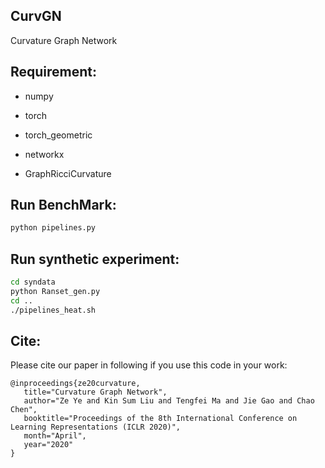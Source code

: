 ## CurvGN

Curvature Graph Network

## Requirement:

* numpy
  
* torch
  
* torch_geometric
  
* networkx
  
* GraphRicciCurvature
 
 ## Run BenchMark:
 ```bash
 python pipelines.py
 ```
 
 ## Run synthetic experiment:
 ```bash
 cd syndata
 python Ranset_gen.py
 cd ..
 ./pipelines_heat.sh
 ```
 
 ## Cite:
 
 Please cite our paper in following if you use this code in your work:
 
 ```
@inproceedings{ze20curvature,
	title="Curvature Graph Network",
	author="Ze Ye and Kin Sum Liu and Tengfei Ma and Jie Gao and Chao Chen",
	booktitle="Proceedings of the 8th International Conference on Learning Representations (ICLR 2020)",
	month="April",
	year="2020"
}
```
 
  
